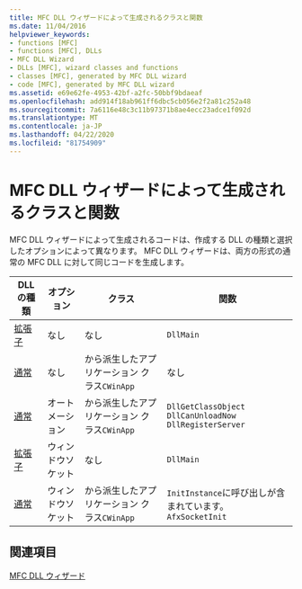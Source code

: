 ```yaml
---
title: MFC DLL ウィザードによって生成されるクラスと関数
ms.date: 11/04/2016
helpviewer_keywords:
- functions [MFC]
- functions [MFC], DLLs
- MFC DLL Wizard
- DLLs [MFC], wizard classes and functions
- classes [MFC], generated by MFC DLL wizard
- code [MFC], generated by MFC DLL wizard
ms.assetid: e69e62fe-4953-42bf-a2fc-50bbf9bdaeaf
ms.openlocfilehash: add914f18ab961ff6dbc5cb056e2f2a81c252a48
ms.sourcegitcommit: 7a6116e48c3c11b97371b8ae4ecc23adce1f092d
ms.translationtype: MT
ms.contentlocale: ja-JP
ms.lasthandoff: 04/22/2020
ms.locfileid: "81754909"
---
```

# <a name="classes-and-functions-generated-by-the-mfc-dll-wizard"></a>MFC DLL ウィザードによって生成されるクラスと関数

MFC DLL ウィザードによって生成されるコードは、作成する DLL の種類と選択したオプションによって異なります。 MFC DLL ウィザードは、両方の形式の通常の MFC DLL に対して同じコードを生成します。

|DLL の種類|オプション|クラス|関数|
|-----------------|------------|-------------|---------------|
|[拡張子](../../build/extension-dlls-overview.md)|なし|なし|`DllMain`|
|[通常](../../build/regular-dlls-dynamically-linked-to-mfc.md)|なし|から派生したアプリケーション クラス`CWinApp`|なし|
|[通常](../../build/regular-dlls-dynamically-linked-to-mfc.md)|オートメーション|から派生したアプリケーション クラス`CWinApp`|`DllGetClassObject` `DllCanUnloadNow` `DllRegisterServer`|
|[拡張子](../../build/extension-dlls-overview.md)|ウィンドウソケット|なし|`DllMain`|
|[通常](../../build/regular-dlls-dynamically-linked-to-mfc.md)|ウィンドウソケット|から派生したアプリケーション クラス`CWinApp`|`InitInstance`に呼び出しが含まれています。`AfxSocketInit`|

## <a name="see-also"></a>関連項目

[MFC DLL ウィザード](../../mfc/reference/mfc-dll-wizard.md)
